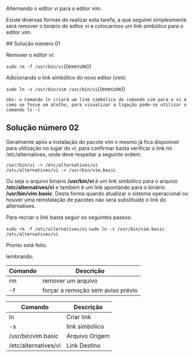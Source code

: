 Alternando o editor vi para o editor vim.

Existe diversas formas de realizar esta tarefa, a que seguirei simplesmente será remover o binário do editor vi e colocarmos um link simbólico para o editor vim.

## Solução número 01

Remover o editor vi: 

`sudo rm -f /usr/bin/vi`{{execute}}

Adicionando o link simbólico do novo editor (vim): 

`sudo ln -s /usr/bin/vim /usr/bin/vi`{{execute}}

    obs: o Comando ln criará um link simbólico do comando vim para o vi é como se fosse um atalho, para visualizar a ligação pode-se utilizar o comando ls -l

## Solução número 02

Geralmente após a instalação do pacote vim o mesmo já fica disponível para utilização no lugar do vi, para confirmar basta verificar o link no /etc/alternatives, onde deve respeitar a seguinte ordem:

    /usr/bin/vi -> /etc/alternatives/vi
    /etc/alternatives/vi -> /usr/bin/vim.basic

Ou seja o arquivo binário **/usr/bin/vi** é um link simbólico para o arquivo **/etc/alternatives/vi** e também é um link apontando para o binário **/usr/bin/vim.basic**. Desta forma quando atualizar o sistema operacional ou houver uma reinstalação de pacotes não será substituído o link do alternatives.

Para recriar o link basta seguir os seguintes passos:

`sudo rm -f /etc/alternatives/vi`
`sudo ln -s /usr/bin/vim.basic /etc/alternatives/vi`

Pronto está feito.

lembrando:

| Comando | Descrição |
|---------|-----------|
| rm | remover um arquivo | 
| -f | forçar a remoção sem aviso prévio |

| Comando | Descrição |
|---------|-----------|
| ln | Criar link | 
| -s | link simbólico |
| /usr/bin/vim.basic | Arquivo Origem |
| /etc/alternatives/vi | Link Destino |

